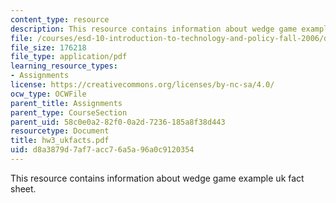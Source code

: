 ```yaml
---
content_type: resource
description: This resource contains information about wedge game example uk fact sheet.
file: /courses/esd-10-introduction-to-technology-and-policy-fall-2006/d8a3879d7af7acc76a5a96a0c9120354_hw3_ukfacts.pdf
file_size: 176218
file_type: application/pdf
learning_resource_types:
- Assignments
license: https://creativecommons.org/licenses/by-nc-sa/4.0/
ocw_type: OCWFile
parent_title: Assignments
parent_type: CourseSection
parent_uid: 58c0e0a2-82f0-0a2d-7236-185a8f38d443
resourcetype: Document
title: hw3_ukfacts.pdf
uid: d8a3879d-7af7-acc7-6a5a-96a0c9120354
---
```

This resource contains information about wedge game example uk fact sheet.